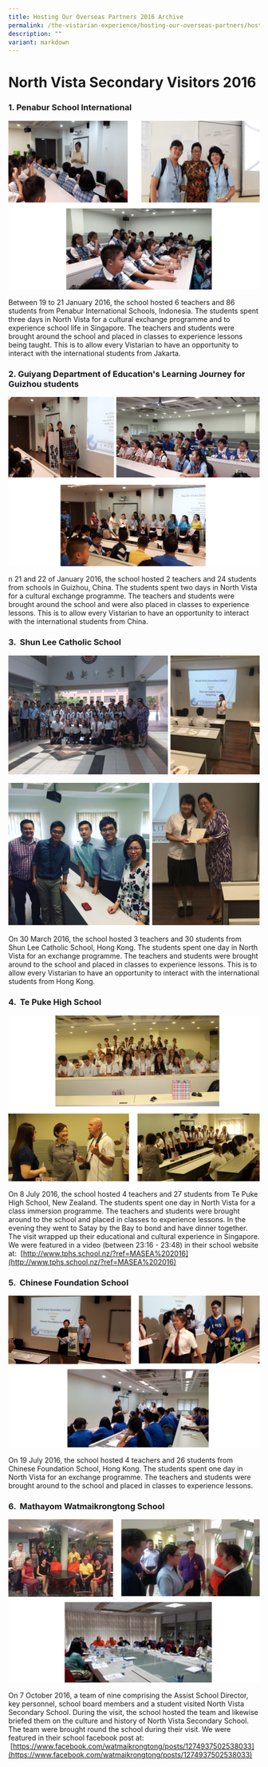 ```yaml
---
title: Hosting Our Overseas Partners 2016 Archive
permalink: /the-vistarian-experience/hosting-our-overseas-partners/hosting-our-overseas-partners-2016-archive/
description: ""
variant: markdown
---
```

# North Vista Secondary Visitors 2016


### 1. Penabur School International

![](/images/Penabur%20School%20International%202.png)

Between 19 to 21 January 2016, the school hosted 6 teachers and 86 students from Penabur International Schools, Indonesia. The students spent three days in North Vista for a cultural exchange programme and to experience school life in Singapore. The teachers and students were brought around the school and placed in classes to experience lessons being taught. This is to allow every Vistarian to have an opportunity to interact with the international students from Jakarta.   

### 2. Guiyang Department of Education's Learning Journey for Guizhou students

![](/images/Guiyang%20Department%20of%20Education.png)

n 21 and 22 of January 2016, the school hosted 2 teachers and 24 students from schools in Guizhou, China. The students spent two days in North Vista for a cultural exchange programme. The teachers and students were brought around the school and were also placed in classes to experience lessons. This is to allow every Vistarian to have an opportunity to interact with the international students from China.  
  

### 3.  Shun Lee Catholic School

![](/images/Shun%20Lee%20Catholic%20School%201.png)

![](/images/Shun%20Lee%20Catholic%20School%203.png)

On 30 March 2016, the school hosted 3 teachers and 30 students from Shun Lee Catholic School, Hong Kong. The students spent one day in North Vista for an exchange programme. The teachers and students were brought around to the school and placed in classes to experience lessons. This is to allow every Vistarian to have an opportunity to interact with the international students from Hong Kong.

### 4.  Te Puke High School

![](/images/Te%20Puke%20High%20School%202.png)

On 8 July 2016, the school hosted 4 teachers and 27 students from Te Puke High School, New Zealand. The students spent one day in North Vista for a class immersion programme. The teachers and students were brought around to the school and placed in classes to experience lessons. In the evening they went to Satay by the Bay to bond and have dinner together. The visit wrapped up their educational and cultural experience in Singapore. We were featured in a video (between 23:16 - 23:48) in their school website at:  [http://www.tphs.school.nz/?ref=MASEA%202016](http://www.tphs.school.nz/?ref=MASEA%202016)

### 5.  Chinese Foundation School  

![](/images/Chinese%20Foundation%20School.png)

On 19 July 2016, the school hosted 4 teachers and 26 students from Chinese Foundation School, Hong Kong. The students spent one day in North Vista for an exchange programme. The teachers and students were brought around to the school and placed in classes to experience lessons. 

### 6.  Mathayom Watmaikrongtong School

![](/images/Mathayom%20Watmaikrongtong%20School.png)

On 7 October 2016, a team of nine comprising the Assist School Director, key personnel, school board members and a student visited North Vista Secondary School. During the visit, the school hosted the team and likewise briefed them on the culture and history of North Vista Secondary School. The team were brought round the school during their visit. We were featured in their school facebook post at:  [https://www.facebook.com/watmaikrongtong/posts/1274937502538033](https://www.facebook.com/watmaikrongtong/posts/1274937502538033)